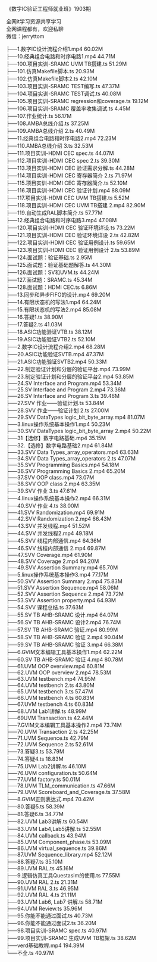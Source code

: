 《数字IC验证工程师就业班》1903期

全网it学习资源共享学习<br>全网课程都有，欢迎私聊<br>微信：jerryttom<br>

├──1.数字IC设计流程介绍1.mp4 60.02M<br> ├──10.经典组合电路和时序电路1.mp4 44.71M<br> ├──100.项目实训-SRAMC UVM TB搭建.ts 51.29M<br> ├──101.仿真Makefile脚本.ts 20.93M<br> ├──102.仿真Makefile脚本2.ts 42.10M<br> ├──103.项目实训-SRAMC TEST编写.ts 47.37M<br> ├──104.项目实训-SRAMC TEST调试.ts 40.08M<br> ├──105.项目实训-SRAMC regression和coverage.ts 19.12M<br> ├──106.项目实训-SRAMC 覆盖率收集调试.ts 4.45M<br> ├──107.作业统计.ts 56.17M<br> ├──108.AMBA总线介绍.ts 37.25M<br> ├──109.AMBA总线介绍 2.ts 40.49M<br> ├──11.经典组合电路和时序电路2.mp4 72.23M<br> ├──110.AMBA总线介绍 3.ts 32.53M<br> ├──111.项目实训-HDMI CEC spec.ts 44.07M<br> ├──112.项目实训-HDMI CEC spec 2.ts 39.30M<br> ├──113.项目实训-HDMI CEC 验证需求分解.ts 44.28M<br> ├──114.项目实训-HDMI CEC 寄存器简介 2.ts 71.97M<br> ├──115.项目实训-HDMI CEC 寄存器简介.ts 52.10M<br> ├──116.项目实训-HDMI CEC 验证计划.mp4 88.09M<br> ├──117.项目实训-HDMI CEC UVM TB搭建.ts 5.52M<br> ├──118.项目实训-HDMI CEC UVM TB搭建 2.mp4 82.90M<br> ├──119.自动生成RAL脚本简介.ts 57.77M<br> ├──12.经典组合电路和时序电路3.mp4 47.08M<br> ├──120.项目实训-HDMI CEC 验证环境详设.ts 73.22M<br> ├──121.项目实训-HDMI CEC 验证环境详设 2.ts 42.82M<br> ├──122.项目实训-HDMI CEC 验证用例设计.ts 59.65M<br> ├──123.项目实训-HDMI CEC 验证用例设计 2.ts 53.89M<br> ├──124.面试题：验证基础.ts 2.95M<br> ├──125.面试题：验证基础题解答.ts 44.30M<br> ├──126.面试题：SV和UVM.ts 44.24M<br> ├──127.面试题：SRAMC.ts 45.34M<br> ├──128.面试题：HDMI CEC.ts 6.86M<br> ├──13.同步和异步FIFO的设计.mp4 69.20M<br> ├──14.有限状态机的写法1.mp4 64.24M<br> ├──15.有限状态机的写法2.mp4 85.08M<br> ├──16.答疑1.ts 38.90M<br> ├──17.答疑2.ts 41.03M<br> ├──18.ASIC功能验证VTB.ts 38.12M<br> ├──19.ASIC功能验证VTB2.ts 52.10M<br> ├──2.数字IC设计流程介绍2.mp4 68.28M<br> ├──20.ASIC功能验证SVTB.mp4 47.37M<br> ├──21.ASIC功能验证SVTB2.mp4 50.33M<br> ├──22.制定验证计划和分层的验证平台.mp4 73.99M<br> ├──23.制定验证计划和分层的验证平台2.mp4 53.85M<br> ├──24.SV Interface and Program.mp4 53.34M<br> ├──25.SV Interface and Program 2.mp4 73.36M<br> ├──26.SV Interface and Program 3.ts 39.46M<br> ├──27.SVV 作业——验证计划.ts 53.84M<br> ├──28.SVV 作业——验证计划 2.ts 27.00M<br> ├──29.SVV DataTypes logic_bit_byte_array.mp4 81.07M<br> ├──3.linux操作系统基本操作1.mp4 50.23M<br> ├──30.SVV DataTypes logic_bit_byte_array 2.mp4 50.22M<br> ├──31【选修】数字电路基础.mp4 35.15M<br> ├──32.【选修】数字电路基础2.mp4 61.84M<br> ├──33.SVV Data Types_array_operators.mp4 63.63M<br> ├──34.SVV Data Types_array_operators 2.ts 47.07M<br> ├──35.SVV Programming Basics.mp4 54.18M<br> ├──36.SVV Programming Basics 2.mp4 65.20M<br> ├──37.SVV OOP class.mp4 73.07M<br> ├──38.SVV OOP class 2.mp4 63.35M<br> ├──39.SVV 作业 3.ts 47.61M<br> ├──4.linux操作系统基本操作2.mp4 66.31M<br> ├──40.SVV 作业 4.ts 38.00M<br> ├──41.SVV Randomization.mp4 69.91M<br> ├──42.SVV Randomization 2.mp4 66.43M<br> ├──43.SVV 并发线程.mp4 51.52M<br> ├──44.SVV 并发线程2.mp4 49.18M<br> ├──45.SVV 线程内部通信.mp4 64.36M<br> ├──46.SVV 线程内部通信 2.mp4 69.87M<br> ├──47.SVV Coverage.mp4 61.90M<br> ├──48.SVV Coverage 2.mp4 94.20M<br> ├──49.SVV Assertion Summary.mp4 65.70M<br> ├──5.linux操作系统基本操作3.mp4 77.17M<br> ├──50.SVV Assertion Summary 2.mp4 75.83M<br> ├──51.SVV Assertion Sequence.mp4 58.06M<br> ├──52.SVV Assertion Sequence 2.mp4 73.72M<br> ├──53.SVV Assertion property.mp4 64.93M<br> ├──54.SVV 课程总结.ts 37.63M<br> ├──55.SV TB AHB-SRAMC 设计.mp4 64.07M<br> ├──56.SV TB AHB-SRAMC 设计2.mp4 76.74M<br> ├──57.SV TB AHB-SRAMC 验证.mp4 80.99M<br> ├──58.SV TB AHB-SRAMC 验证 2.mp4 90.04M<br> ├──59.SV TB AHB-SRAMC 验证 3.mp4 66.38M<br> ├──6.GVIM文本编辑工具基本操作1.mp4 62.22M<br> ├──60.SV TB AHB-SRAMC 验证 4.mp4 80.78M<br> ├──61.UVM OOP overview.mp4 60.81M<br> ├──62.UVM OOP overview 2.mp4 78.53M<br> ├──63.UVM testbench.mp4 74.95M<br> ├──64.UVM testbench 2.ts 43.80M<br> ├──65.UVM testbench 3.ts 57.47M<br> ├──66.UVM testbench 4.ts 60.83M<br> ├──67.UVM testbench 4.ts 60.83M<br> ├──68.UVM Lab1讲解.ts 48.99M<br> ├──69UVM Transaction.ts 42.44M<br> ├──7.GVIM文本编辑工具基本操作2.mp4 73.74M<br> ├──70.UVM Transaction 2.ts 42.25M<br> ├──71.UVM Sequence.ts 42.79M<br> ├──72.UVM Sequence 2.ts 52.61M<br> ├──73.答疑3.ts 53.79M<br> ├──74.答疑4.ts 18.83M<br> ├──75.UVM Lab2讲解.ts 46.10M<br> ├──76.UVM configuration.ts 50.64M<br> ├──77.UVM factory.ts 50.01M<br> ├──78.UVM TLM_communication.ts 47.66M<br> ├──79.UVM Scoreboard_and_Coverage.ts 37.58M<br> ├──8.GVIM正则表达式.mp4 70.42M<br> ├──80.答疑5.ts 58.39M<br> ├──81.答疑6.ts 34.77M<br> ├──82.UVM Lab3讲解.ts 60.54M<br> ├──83.UVM Lab4,Lab5讲解.ts 52.55M<br> ├──84.UVM callback.ts 43.94M<br> ├──85.UVM Component_phase.ts 53.09M<br> ├──86.UVM virtual_sequence.ts 39.86M<br> ├──87.UVM Sequence_library.mp4 52.12M<br> ├──88.答疑7.ts 35.10M<br> ├──89.UVM RAL.ts 45.16M<br> ├──9.逻辑仿真工具Questasim的使用.ts 77.55M<br> ├──90.UVM RAL 2.ts 21.31M<br> ├──91.UVM RAL 3.ts 46.95M<br> ├──92.UVM RAL 4.ts 21.11M<br> ├──93.UVM Lab6, Lab7 讲解.ts 58.71M<br> ├──94.UVM Review.ts 35.96M<br> ├──95.你能不能通过面试.ts 40.73M<br> ├──96.你能不能通过面试2.ts 36.20M<br> ├──98.项目实训-SRAMC spec.ts 40.97M<br> ├──99.项目实训-SRAMC 生成UVM TB框架.ts 38.62M<br> ├──verd基础教程.mp4 194.39M<br> └──不全.ts 40.97M